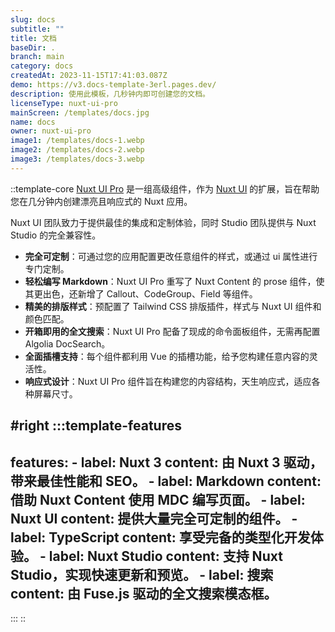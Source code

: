 ```yaml
---
slug: docs
subtitle: ""
title: 文档
baseDir: .
branch: main
category: docs
createdAt: 2023-11-15T17:41:03.087Z
demo: https://v3.docs-template-3erl.pages.dev/
description: 使用此模板，几秒钟内即可创建您的文档。
licenseType: nuxt-ui-pro
mainScreen: /templates/docs.jpg
name: docs
owner: nuxt-ui-pro
image1: /templates/docs-1.webp
image2: /templates/docs-2.webp
image3: /templates/docs-3.webp
---
```


::template-core
[Nuxt UI Pro](https://ui.nuxt.com/pro) 是一组高级组件，作为 [Nuxt UI](https://ui.nuxt.com) 的扩展，旨在帮助您在几分钟内创建漂亮且响应式的 Nuxt 应用。

Nuxt UI 团队致力于提供最佳的集成和定制体验，同时 Studio 团队提供与 Nuxt Studio 的完全兼容性。

- **完全可定制**：可通过您的应用配置更改任意组件的样式，或通过 ui 属性进行专门定制。
- **轻松编写 Markdown**：Nuxt UI Pro 重写了 Nuxt Content 的 prose 组件，使其更出色，还新增了 Callout、CodeGroup、Field 等组件。
- **精美的排版样式**：预配置了 Tailwind CSS 排版插件，样式与 Nuxt UI 组件和颜色匹配。
- **开箱即用的全文搜索**：Nuxt UI Pro 配备了现成的命令面板组件，无需再配置 Algolia DocSearch。
- **全面插槽支持**：每个组件都利用 Vue 的插槽功能，给予您构建任意内容的灵活性。
- **响应式设计**：Nuxt UI Pro 组件旨在构建您的内容结构，天生响应式，适应各种屏幕尺寸。

#right
  :::template-features
  ---
  features:
    - label: Nuxt 3
      content: 由 Nuxt 3 驱动，带来最佳性能和 SEO。
    - label: Markdown
      content: 借助 Nuxt Content 使用 MDC 编写页面。
    - label: Nuxt UI
      content: 提供大量完全可定制的组件。
    - label: TypeScript
      content: 享受完备的类型化开发体验。
    - label: Nuxt Studio
      content: 支持 Nuxt Studio，实现快速更新和预览。
    - label: 搜索
      content: 由 Fuse.js 驱动的全文搜索模态框。
  ---
  :::
::